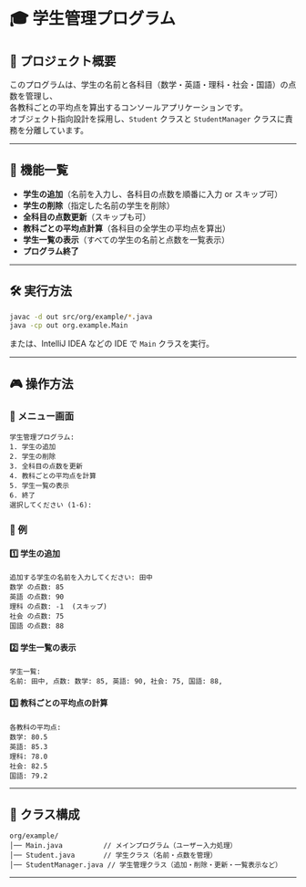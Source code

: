 # 🎓 学生管理プログラム

## 📖 プロジェクト概要
このプログラムは、学生の名前と各科目（数学・英語・理科・社会・国語）の点数を管理し、  
各教科ごとの平均点を算出するコンソールアプリケーションです。  
オブジェクト指向設計を採用し、`Student` クラスと `StudentManager` クラスに責務を分離しています。

---

## 🚀 機能一覧
- **学生の追加**（名前を入力し、各科目の点数を順番に入力 or スキップ可）
- **学生の削除**（指定した名前の学生を削除）
- **全科目の点数更新**（スキップも可）
- **教科ごとの平均点計算**（各科目の全学生の平均点を算出）
- **学生一覧の表示**（すべての学生の名前と点数を一覧表示）
- **プログラム終了**

---

## 🛠️ 実行方法
```sh
javac -d out src/org/example/*.java
java -cp out org.example.Main
```
または、IntelliJ IDEA などの IDE で `Main` クラスを実行。

---

## 🎮 操作方法
### **📌 メニュー画面**
```
学生管理プログラム:
1. 学生の追加
2. 学生の削除
3. 全科目の点数を更新
4. 教科ごとの平均点を計算
5. 学生一覧の表示
6. 終了
選択してください (1-6): 
```

### **📌 例**
#### **1️⃣ 学生の追加**
```
追加する学生の名前を入力してください: 田中
数学 の点数: 85
英語 の点数: 90
理科 の点数: -1  (スキップ)
社会 の点数: 75
国語 の点数: 88
```

#### **2️⃣ 学生一覧の表示**
```
学生一覧:
名前: 田中, 点数: 数学: 85, 英語: 90, 社会: 75, 国語: 88, 
```

#### **3️⃣ 教科ごとの平均点の計算**
```
各教科の平均点:
数学: 80.5
英語: 85.3
理科: 78.0
社会: 82.5
国語: 79.2
```

---

## 📌 クラス構成
```
org/example/
│── Main.java          // メインプログラム（ユーザー入力処理）
│── Student.java       // 学生クラス（名前・点数を管理）
│── StudentManager.java // 学生管理クラス（追加・削除・更新・一覧表示など）
```

---
